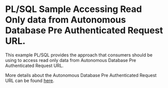 # PL/SQL Sample Accessing Read Only data from Autonomous Database Pre Authenticated Request URL.

This example PL/SQL provides the approach that consumers should be using to access read only data from Autonomous Database Pre Authenticated Request URL.

More details about the Autonomous Database Pre Authenticated Request URL can be found [here](https://docs.oracle.com/en/cloud/paas/autonomous-database/serverless/adbsb/autonomous-preauthenticated-request-url.html#GUID-976ABD3A-38A0-4E5E-BCA4-9FFB9A748C43). 
